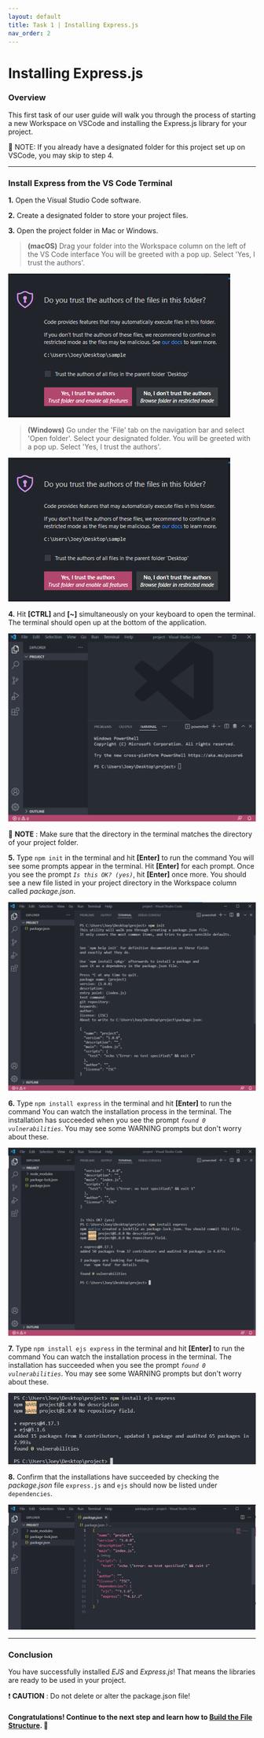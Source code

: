 ```yaml
---
layout: default
title: Task 1 | Installing Express.js
nav_order: 2
---
```

# Installing Express.js
### Overview
This first task of our user guide will walk you through the process of starting a new Workspace on VSCode and installing the Express.js library for your project.


💭 NOTE: If you already have a designated folder for this project set up on VSCode, you may skip to step 4.

---

### Install Express from the VS Code Terminal

**1.** Open the Visual Studio Code software.

**2.** Create a designated folder to store your project files.

**3.** Open the project folder in Mac or Windows.

>**(macOS)** Drag your folder into the Workspace column on the left of the VS Code interface
You will be greeted with a pop up. Select 'Yes, I trust the authors'.

![Workspace popup message](../assets/images/step-3.png)

>**(Windows)** Go under the 'File' tab on the navigation bar and select 'Open folder'. Select your designated folder.
You will be greeted with a pop up. Select 'Yes, I trust the authors'.

![Workspace popup message](../assets/images/step-3.png)

**4.** Hit **[CTRL]** and **[~]** simultaneously on your keyboard to open the terminal.
The terminal should open up at the bottom of the application.

![Screenshot of terminal](../assets/images/task-1-terminal.png)


💭 **NOTE** : Make sure that the directory in the terminal matches the directory of your project folder.

**5.** Type `npm init` in the terminal and hit **[Enter]** to run the command
You will see some prompts appear in the terminal. Hit **[Enter]** for each prompt. Once you see the prompt *`Is this OK? (yes)`*, hit **[Enter]** once more. You should see a new file listed in your project directory in the Workspace column called *package.json*.


![Screenshot of workspace after initialization](../assets/images/task-1-init.png)

**6.** Type `npm install express` in the terminal and hit **[Enter]** to run the command
You can watch the installation process in the terminal. The installation has succeeded when you see the prompt *`found 0 vulnerabilities`*. You may see some WARNING prompts but don't worry about these.


![Screenshot of workspace after install express](../assets/images/task-1-install-express.png)

**7.** Type `npm install ejs express` in the terminal and hit **[Enter]** to run the command
You can watch the installation process in the terminal. The installation has succeeded when you see the prompt *`found 0 vulnerabilities`*. You may see some WARNING prompts but don't worry about these.


![Screenshot of ejs command](../assets/images/task-1-install-ejs.png)

**8.** Confirm that the installations have succeeded by checking the *package.json* file
`express.js` and `ejs` should now be listed under `dependencies`.


![Screenshot of package.json file](../assets/images/task-1-package-json.png)

---

### Conclusion
You have successfully installed *EJS* and *Express.js*! That means the libraries are ready to be used in your project.

❗ **CAUTION** : Do not delete or alter the package.json file!

#### Congratulations! Continue to the next step and learn how to [Build the File Structure](step-2.md). 🚀 
